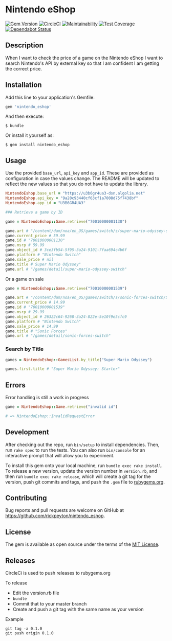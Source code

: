# Nintendo eShop

[![Gem Version](https://badge.fury.io/rb/nintendo_eshop.svg)](https://badge.fury.io/rb/nintendo_eshop)
[![CircleCI](https://circleci.com/gh/rickpeyton/nintendo_eshop.svg?style=svg)](https://circleci.com/gh/rickpeyton/nintendo_eshop)
[![Maintainability](https://api.codeclimate.com/v1/badges/5e41e08d88dbecfcf318/maintainability)](https://codeclimate.com/github/rickpeyton/nintendo_eshop/maintainability)
[![Test Coverage](https://api.codeclimate.com/v1/badges/5e41e08d88dbecfcf318/test_coverage)](https://codeclimate.com/github/rickpeyton/nintendo_eshop/test_coverage)
[![Dependabot Status](https://api.dependabot.com/badges/status?host=github&identifier=193173552)](https://dependabot.com)

## Description

When I want to check the price of a game on the Nintendo eShop I want to search Nintendo's API by external key so that I am confident I am getting the correct price.

## Installation

Add this line to your application's Gemfile:

```ruby
gem 'nintendo_eshop'
```

And then execute:

    $ bundle

Or install it yourself as:

    $ gem install nintendo_eshop

## Usage

Use the provided `base_url`, `api_key` and `app_id`. These are provided as configuration in case the values change. The README will be updated to reflect the new values so that you do not have to update the library.

```ruby
NintendoEshop.base_url = "https://u3b6gr4ua3-dsn.algolia.net"
NintendoEshop.api_key = "9a20c93440cf63cf1a7008d75f7438bf"
NintendoEshop.app_id = "U3B6GR4UA3"

### Retrieve a game by ID

game = NintendoEshop::Game.retrieve("70010000001130")

game.art # "/content/dam/noa/en_US/games/switch/s/super-mario-odyssey-switch/Switch_SuperMarioOdyssey_box.png"
game.current_price # 59.99
game.id # "70010000001130"
game.msrp # 59.99
game.object_id # 3ce3fb54-5f95-3a24-9101-7faa694c4b6f
game.platform # "Nintendo Switch"
game.sale_price # nil
game.title # Super Mario Odyssey"
game.url # "/games/detail/super-mario-odyssey-switch"
```

Or a game on sale

```ruby
game = NintendoEshop::Game.retrieve("70010000001539")

game.art # "/content/dam/noa/en_US/games/switch/s/sonic-forces-switch/Switch_SonicForces_box.png"
game.current_price # 14.99
game.id # "70010000001539"
game.msrp # 29.99
game.object_id # 26322c64-9268-3a24-822e-5e10f9e5cfc9
game.platform # "Nintendo Switch"
game.sale_price # 14.99
game.title # "Sonic Forces"
game.url # "/games/detail/sonic-forces-switch"
```

### Search by Title

```ruby
games = NintendoEshop::GamesList.by_title("Super Mario Odyssey")

games.first.title # "Super Mario Odyssey: Starter"
```

## Errors

Error handling is still a work in progress

```ruby
game = NintendoEshop::Game.retrieve("invalid id")

# => NintendoEshop::InvalidRequestError
```

## Development

After checking out the repo, run `bin/setup` to install dependencies. Then, run `rake spec` to run the tests. You can also run `bin/console` for an interactive prompt that will allow you to experiment.

To install this gem onto your local machine, run `bundle exec rake install`. To release a new version, update the version number in `version.rb`, and then run `bundle exec rake release`, which will create a git tag for the version, push git commits and tags, and push the `.gem` file to [rubygems.org](https://rubygems.org).

## Contributing

Bug reports and pull requests are welcome on GitHub at https://github.com/rickpeyton/nintendo_eshop.

## License

The gem is available as open source under the terms of the [MIT License](https://opensource.org/licenses/MIT).

## Releases

CircleCi is used to push releases to rubygems.org

To release

* Edit the version.rb file
* `bundle`
* Commit that to your master branch
* Create and push a git tag with the same name as your version

Example

```
git tag -a 0.1.0
git push origin 0.1.0
```
